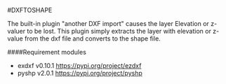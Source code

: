 #DXFTOSHAPE

The built-in plugin "another DXF import" causes the layer Elevation or z-valuer to be lost.
This plugin simply extracts the layer with elevation or z-value from the dxf file and converts to the shape file.

####Requirement modules
- exdxf v0.10.1    https://pypi.org/project/ezdxf
- pyshp v2.0.1     https://pypi.org/project/pyshp

